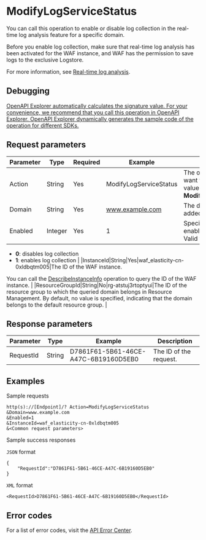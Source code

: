 # ModifyLogServiceStatus

You can call this operation to enable or disable log collection in the real-time log analysis feature for a specific domain.

Before you enable log collection, make sure that real-time log analysis has been activated for the WAF instance, and WAF has the permission to save logs to the exclusive Logstore.

For more information, see [Real-time log analysis](~~100503~~).

## Debugging

[OpenAPI Explorer automatically calculates the signature value. For your convenience, we recommend that you call this operation in OpenAPI Explorer. OpenAPI Explorer dynamically generates the sample code of the operation for different SDKs.](https://api.aliyun.com/#product=waf-openapi&api=ModifyLogServiceStatus&type=RPC&version=2019-09-10)

## Request parameters

|Parameter|Type|Required|Example|Description|
|---------|----|--------|-------|-----------|
|Action|String|Yes|ModifyLogServiceStatus|The operation that you want to perform. Set the value to **ModifyLogServiceStatus**. |
|Domain|String|Yes|www.example.com|The domain that has been added to WAF. |
|Enabled|Integer|Yes|1|Specifies whether to enable log collection. Valid values:

 -   **0**: disables log collection
-   **1**: enables log collection |
|InstanceId|String|Yes|waf\_elasticity-cn-0xldbqtm005|The ID of the WAF instance.

 You can call the [DescribeInstanceInfo](~~140857~~) operation to query the ID of the WAF instance. |
|ResourceGroupId|String|No|rg-atstuj3rtoptyui|The ID of the resource group to which the queried domain belongs in Resource Management. By default, no value is specified, indicating that the domain belongs to the default resource group. |

## Response parameters

|Parameter|Type|Example|Description|
|---------|----|-------|-----------|
|RequestId|String|D7861F61-5B61-46CE-A47C-6B19160D5EB0|The ID of the request. |

## Examples

Sample requests

```
http(s)://[Endpoint]/? Action=ModifyLogServiceStatus
&Domain=www.example.com
&Enabled=1
&InstanceId=waf_elasticity-cn-0xldbqtm005
&<Common request parameters>
```

Sample success responses

`JSON` format

```
{
	"RequestId":"D7861F61-5B61-46CE-A47C-6B19160D5EB0"
}
```

`XML` format

```
<RequestId>D7861F61-5B61-46CE-A47C-6B19160D5EB0</RequestId>
```

## Error codes

For a list of error codes, visit the [API Error Center](https://error-center.alibabacloud.com/status/product/waf-openapi).

